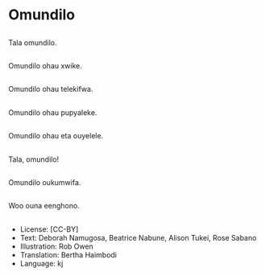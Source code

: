 # Omundilo

##
Tala omundilo.

##
Omundilo ohau xwike.

##
Omundilo ohau telekifwa.

##
Omundilo ohau pupyaleke.

##
Omundilo ohau eta ouyelele.

##
Tala, omundilo!

##
Omundilo oukumwifa.

##
Woo ouna eenghono.

##
* License: [CC-BY]
* Text: Deborah Namugosa, Beatrice Nabune, Alison Tukei, Rose Sabano
* Illustration: Rob Owen
* Translation: Bertha Haimbodi
* Language: kj
